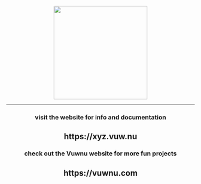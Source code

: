 <p align="center">
<img src="https://static1.textcraft.net/data1/3/4/3403538bc73953fe73fa027f6500192289e91d80da39a3ee5e6b4b0d3255bfef95601890afd80709da39a3ee5e6b4b0d3255bfef95601890afd8070982896dc48af68c3d32b4b4f5f1ed8e76.png" width="250">
</p>

***

<h3 align="center">visit the website for info and documentation</h2>
<h2 align="center">https://xyz.vuw.nu</h2>
<h3 align="center">check out the Vuwnu website for more fun projects</h2>
<h2 align="center">https://vuwnu.com</h2>
